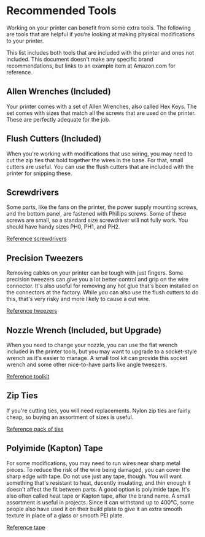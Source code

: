 # Recommended Tools
Working on your printer can benefit from some extra tools. The following are tools that are helpful if you're looking at making physical modifications to your printer.

This list includes both tools that are included with the printer and ones not included. This document doesn't make any specific brand recommendations, but links to an example item at Amazon.com for reference.

## Allen Wrenches (Included)
Your printer comes with a set of Allen Wrenches, also called Hex Keys. The set comes with sizes that match all the screws that are used on the printer. These are perfectly adequate for the job.

## Flush Cutters (Included)
When you're working with modifications that use wiring, you may need to cut the zip ties that hold together the wires in the base. For that, small cutters are useful. You can use the flush cutters that are included with the printer for snipping these.

## Screwdrivers
Some parts, like the fans on the printer, the power supply mounting screws, and the bottom panel, are fastened with Phillips screws. Some of these screws are small, so a standard size screwdriver will not fully work. You should have handy sizes PH0, PH1, and PH2. 

[Reference screwdrivers](https://www.amazon.com/dp/B08XY5C41N/)

## Precision Tweezers
Removing cables on your printer can be tough with just fingers. Some precision tweezers can give you a lot better control and grip on the wire connector. It's also useful for removing any hot glue that's been installed on the connectors at the factory. While you can also use the flush cutters to do this, that's very risky and more likely to cause a cut wire.

[Reference tweezers](https://www.amazon.com/dp/B07ZBZ7MSF/)

## Nozzle Wrench (Included, but Upgrade)
When you need to change your nozzle, you can use the flat wrench included in the printer tools, but you may want to upgrade to a socket-style wrench as it's easier to manage. A small tool kit can provide this socket wrench and some other nice-to-have parts like angle tweezers.

[Reference toolkit](https://www.amazon.com/dp/B0D41WWVTZ/)

## Zip Ties
If you're cutting ties, you will need replacements. Nylon zip ties are fairly cheap, so buying an assortment of sizes is useful.

[Reference pack of ties](https://www.amazon.com/dp/B097M825XG/)

## Polyimide (Kapton) Tape
For some modifications, you may need to run wires near sharp metal pieces. To reduce the risk of the wire being damaged, you can cover the sharp edge with tape. Do not use just any tape, though. You will want something that's resistant to heat, decently insulating, and thin enough it doesn't affect the fit between parts. A good option is polyimide tape. It's also often called heat tape or Kapton tape, after the brand name. A small assortment is useful in projects. Since it can withstand up to 400°C, some people also have used it on their build plate to give it an extra smooth texture in place of a glass or smooth PEI plate.

[Reference tape](https://www.amazon.com/dp/B072Z92QZ2/)
